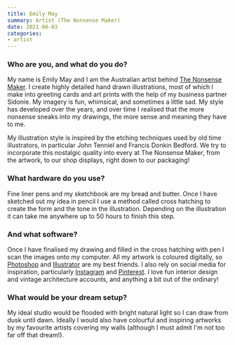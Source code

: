 ```yaml
---
title: Emily May
summary: Artist (The Nonsense Maker)
date: 2021-06-03
categories:
- artist
---
```


### Who are you, and what do you do?

My name is Emily May and I am the Australian artist behind [The Nonsense Maker](https://www.thenonsensemaker.com.au/ "Emily's artwork website."). I create highly detailed hand drawn illustrations, most of which I make into greeting cards and art prints with the help of my business partner Sidonie. My imagery is fun, whimsical, and sometimes a little sad. My style has developed over the years, and over time I realised that the more nonsense sneaks into my drawings, the more sense and meaning they have to me.
 
My illustration style is inspired by the etching techniques used by old time illustrators, in particular John Tenniel and Francis Donkin Bedford. We try to incorporate this nostalgic quality into every at The Nonsense Maker, from the artwork, to our shop displays, right down to our packaging!

### What hardware do you use?

Fine liner pens and my sketchbook are my bread and butter. Once I have sketched out my idea in pencil I use a method called cross hatching to create the form and the tone in the illustration. Depending on the illustration it can take me anywhere up to 50 hours to finish this step.

### And what software?

Once I have finalised my drawing and filled in the cross hatching with pen I scan the images onto my computer. All my artwork is coloured digitally, so [Photoshop][] and [Illustrator][] are my best friends. I also rely on social media for inspiration, particularly [Instagram][] and [Pinterest][]. I love fun interior design and vintage architecture accounts, and anything a bit out of the ordinary!

### What would be your dream setup?

My ideal studio would be flooded with bright natural light so I can draw from dusk until dawn. Ideally I would also have colourful and inspiring artworks by my favourite artists covering my walls (although I must admit I'm not too far off that dream!).

[illustrator]: https://www.adobe.com/products/illustrator.html "A vector graphics editor."
[instagram]: https://www.instagram.com/ "A photo sharing service."
[photoshop]: https://www.adobe.com/products/photoshop.html "A bitmap image editor."
[pinterest]: http://web.archive.org/web/20230817100738/https://www.pinterest.com/ "An online 'pinboard' service."
